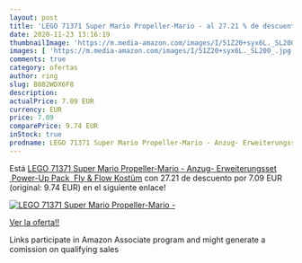 ```yaml
---
layout: post
title: 'LEGO 71371 Super Mario Propeller-Mario - al 27.21 % de descuento'
date: 2020-11-23 13:16:19
thumbnailImage: 'https://m.media-amazon.com/images/I/51Z20+syx6L._SL200_.jpg'
images: [ 'https://m.media-amazon.com/images/I/51Z20+syx6L._SL200_.jpg' ]
comments: true
category: ofertas
author: ring
slug: B082WDX6F8
description:
actualPrice: 7.09 EUR
currency: EUR
price: 7.09
comparePrice: 9.74 EUR
inStock: true
prodname: LEGO 71371 Super Mario Propeller-Mario - Anzug- Erweiterungsset  Power-Up Pack  Fly & Flow Kostüm
---
```


Está [LEGO 71371 Super Mario Propeller-Mario - Anzug- Erweiterungsset  Power-Up Pack  Fly & Flow Kostüm](https://www.amazon.de/dp/B082WDX6F8/?tag=tolees0ca-21) con 27.21 de descuento por 7.09 EUR (original: 9.74 EUR) en el siguiente enlace!

[![LEGO 71371 Super Mario Propeller-Mario -](https://m.media-amazon.com/images/I/51Z20+syx6L._SL200_.jpg)](https://www.amazon.de/dp/B082WDX6F8/?tag=tolees0ca-21)

[Ver la oferta!!](https://www.amazon.de/dp/B082WDX6F8/?tag=tolees0ca-21)

Links participate in Amazon Associate program and might generate a comission on qualifying sales


